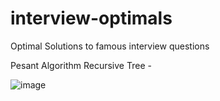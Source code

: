 # interview-optimals
Optimal Solutions to famous interview questions

Pesant Algorithm Recursive Tree -

![image](https://user-images.githubusercontent.com/52756604/193955097-500c74d0-f1ea-4be2-a3ee-82964a244e47.png)
